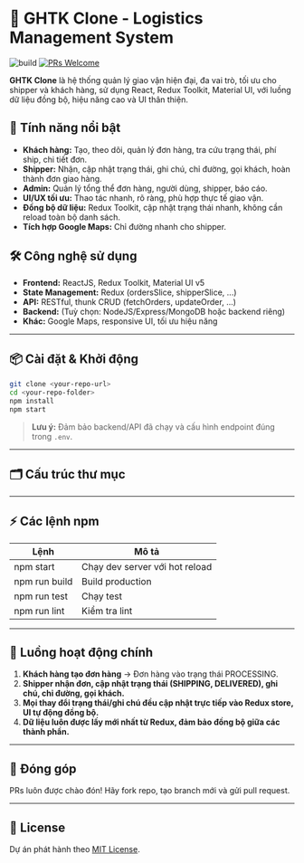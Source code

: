 # 🚚 GHTK Clone - Logistics Management System

![build](https://img.shields.io/badge/build-passing-brightgreen)
[![PRs Welcome](https://img.shields.io/badge/PRs-welcome-brightgreen.svg?style=flat-square)](http://makeapullrequest.com)

**GHTK Clone** là hệ thống quản lý giao vận hiện đại, đa vai trò, tối ưu cho shipper và khách hàng, sử dụng React, Redux Toolkit, Material UI, với luồng dữ liệu đồng bộ, hiệu năng cao và UI thân thiện.

## 🚀 Tính năng nổi bật

- **Khách hàng:** Tạo, theo dõi, quản lý đơn hàng, tra cứu trạng thái, phí ship, chi tiết đơn.
- **Shipper:** Nhận, cập nhật trạng thái, ghi chú, chỉ đường, gọi khách, hoàn thành đơn giao hàng.
- **Admin:** Quản lý tổng thể đơn hàng, người dùng, shipper, báo cáo.
- **UI/UX tối ưu:** Thao tác nhanh, rõ ràng, phù hợp thực tế giao vận.
- **Đồng bộ dữ liệu:** Redux Toolkit, cập nhật trạng thái nhanh, không cần reload toàn bộ danh sách.
- **Tích hợp Google Maps:** Chỉ đường nhanh cho shipper.

## 🛠️ Công nghệ sử dụng

- **Frontend:** ReactJS, Redux Toolkit, Material UI v5
- **State Management:** Redux (ordersSlice, shipperSlice, ...)
- **API:** RESTful, thunk CRUD (fetchOrders, updateOrder, ...)
- **Backend:** (Tuỳ chọn: NodeJS/Express/MongoDB hoặc backend riêng)
- **Khác:** Google Maps, responsive UI, tối ưu hiệu năng

---

## 📦 Cài đặt & Khởi động

```sh
git clone <your-repo-url>
cd <your-repo-folder>
npm install
npm start
```
> **Lưu ý:** Đảm bảo backend/API đã chạy và cấu hình endpoint đúng trong `.env`.

---

## 🗂️ Cấu trúc thư mục

---

## ⚡️ Các lệnh npm

| Lệnh                | Mô tả                                 |
|---------------------|---------------------------------------|
| npm start           | Chạy dev server với hot reload         |
| npm run build       | Build production                      |
| npm run test        | Chạy test                             |
| npm run lint        | Kiểm tra lint                         |

---

## 🧩 Luồng hoạt động chính

1. **Khách hàng tạo đơn hàng** → Đơn hàng vào trạng thái PROCESSING.
2. **Shipper nhận đơn, cập nhật trạng thái (SHIPPING, DELIVERED), ghi chú, chỉ đường, gọi khách.**
3. **Mọi thay đổi trạng thái/ghi chú đều cập nhật trực tiếp vào Redux store, UI tự động đồng bộ.**
4. **Dữ liệu luôn được lấy mới nhất từ Redux, đảm bảo đồng bộ giữa các thành phần.**

---

## 📝 Đóng góp

PRs luôn được chào đón! Hãy fork repo, tạo branch mới và gửi pull request.

---

## 📄 License

Dự án phát hành theo [MIT License](http://www.opensource.org/licenses/MIT).
